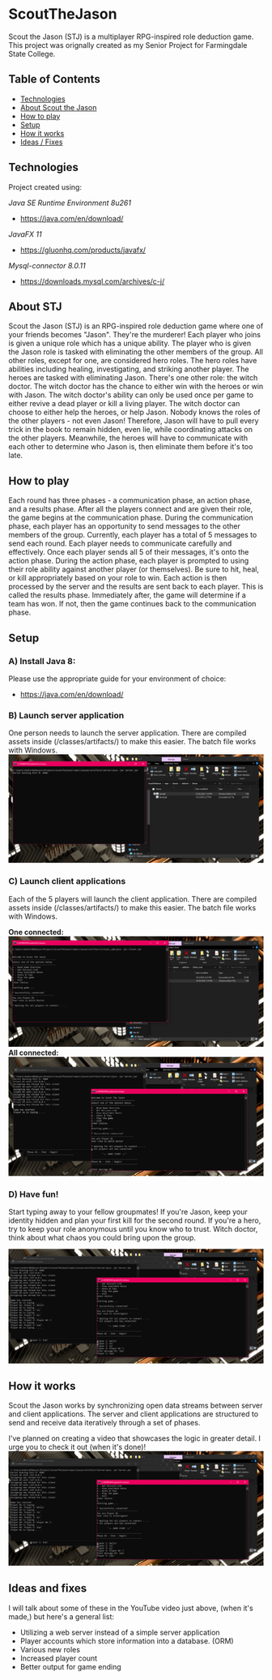 # ScoutTheJason
Scout the Jason (STJ) is a multiplayer RPG-inspired role deduction game. This project was orignally created as my Senior Project for Farmingdale State College.

## Table of Contents
* [Technologies](#technologies)
* [About Scout the Jason](#about-stj)
* [How to play](#how-to-play)
* [Setup](#setup)
* [How it works](#how-it-works)
* [Ideas / Fixes](#ideas-and-fixes)

## Technologies
Project created using:

*Java SE Runtime Environment 8u261*
*	https://java.com/en/download/

*JavaFX 11*
*	https://gluonhq.com/products/javafx/

*Mysql-connector 8.0.11*
*	https://downloads.mysql.com/archives/c-j/

## About STJ
Scout the Jason (STJ) is an RPG-inspired role deduction game where one of your friends becomes "Jason". They're the murderer! Each player who joins is given a unique role which has a unique ability. The player who is given the Jason role is tasked with eliminating the other members of the group. All other roles, except for one, are considered hero roles. The hero roles have abilities including healing, investigating, and striking another player. The heroes are tasked with eliminating Jason. There's one other role: the witch doctor. The witch doctor has the chance to either win with the heroes or win with Jason. The witch doctor's ability can only be used once per game to either revive a dead player or kill a living player. The witch doctor can choose to either help the heroes, or help Jason. Nobody knows the roles of the other players - not even Jason! Therefore, Jason will have to pull every trick in the book to remain hidden, even lie, while coordinating attacks on the other players. Meanwhile, the heroes will have to communicate with each other to determine who Jason is, then eliminate them before it's too late.

## How to play
Each round has three phases - a communication phase, an action phase, and a results phase. After all the players connect and are given their role, the game begins at the communication phase. During the communication phase, each player has an opportunity to send messages to the other members of the group. Currently, each player has a total of 5 messages to send each round. Each player needs to communicate carefully and effectively. Once each player sends all 5 of their messages, it's onto the action phase. During the action phase, each player is prompted to using their role ability against another player (or themselves). Be sure to hit, heal, or kill appropriately based on your role to win. Each action is then processed by the server and the results are sent back to each player. This is called the results phase. Immediately after, the game will determine if a team has won. If not, then the game continues back to the communication phase.

## Setup
### A) Install Java 8:
Please use the appropriate guide for your environment of choice:
* https://java.com/en/download/
### B) Launch server application
One person needs to launch the server application. There are compiled assets inside (/classes/artifacts/) to make this easier. The batch file works with Windows.
![Run server](https://github.com/AndrewGottilla/ScoutTheJason/blob/master/readme/server.PNG?raw=true)
### C) Launch client applications
Each of the 5 players will launch the client application. There are compiled assets inside (/classes/artifacts/) to make this easier. The batch file works with Windows.

**One connected:**
![One connected](https://github.com/AndrewGottilla/ScoutTheJason/blob/master/readme/client1.PNG?raw=true)
**All connected:**
![All connected](https://github.com/AndrewGottilla/ScoutTheJason/blob/master/readme/client5.PNG?raw=true)
### D) Have fun!
Start typing away to your fellow groupmates! If you're Jason, keep your identity hidden and plan your first kill for the second round. If you're a hero, try to keep your role anonymous until you know who to trust. Witch doctor, think about what chaos you could bring upon the group.

![Sneak peek](https://github.com/AndrewGottilla/ScoutTheJason/blob/master/readme/game_on.PNG?raw=true)

## How it works
Scout the Jason works by synchronizing open data streams between server and client applications. The server and client applications are structured to send and receive data iteratively through a set of phases. 

I've planned on creating a video that showcases the logic in greater detail. I urge you to check it out (when it's done)!
![Sneak peek](https://github.com/AndrewGottilla/ScoutTheJason/blob/master/readme/game_on.PNG?raw=true)

## Ideas and fixes
I will talk about some of these in the YouTube video just above, (when it's made,) but here's a general list:
- Utilizing a web server instead of a simple server application
- Player accounts which store information into a database. (ORM)
- Various new roles
- Increased player count
- Better output for game ending
